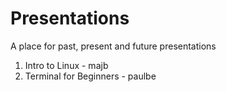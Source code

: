 # Presentations
A place for past, present and future presentations

1. Intro to Linux - majb
2. Terminal for Beginners - paulbe
